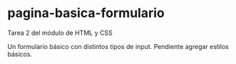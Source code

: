 # pagina-basica-formulario
Tarea 2 del módulo de HTML y CSS

Un formulario básico con distintos tipos de input.
Pendiente agregar estilos básicos.
